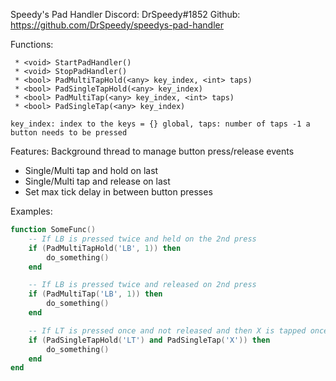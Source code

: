 Speedy's Pad Handler
Discord: DrSpeedy#1852
Github: https://github.com/DrSpeedy/speedys-pad-handler

Functions:
```
 * <void> StartPadHandler()
 * <void> StopPadHandler()
 * <bool> PadMultiTapHold(<any> key_index, <int> taps)
 * <bool> PadSingleTapHold(<any> key_index)
 * <bool> PadMultiTap(<any> key_index, <int> taps)
 * <bool> PadSingleTap(<any> key_index)
 ```

`key_index: index to the keys = {} global, taps: number of taps -1 a button needs to be pressed`

Features:
 Background thread to manage button press/release events
 * Single/Multi tap and hold on last
 * Single/Multi tap and release on last
 * Set max tick delay in between button presses

Examples:
```lua
function SomeFunc()
    -- If LB is pressed twice and held on the 2nd press
    if (PadMultiTapHold('LB', 1)) then
        do_something()
    end

    -- If LB is pressed twice and released on 2nd press
    if (PadMultiTap('LB', 1)) then
        do_something()
    end

    -- If LT is pressed once and not released and then X is tapped once and released
    if (PadSingleTapHold('LT') and PadSingleTap('X')) then
        do_something()
    end
end
```